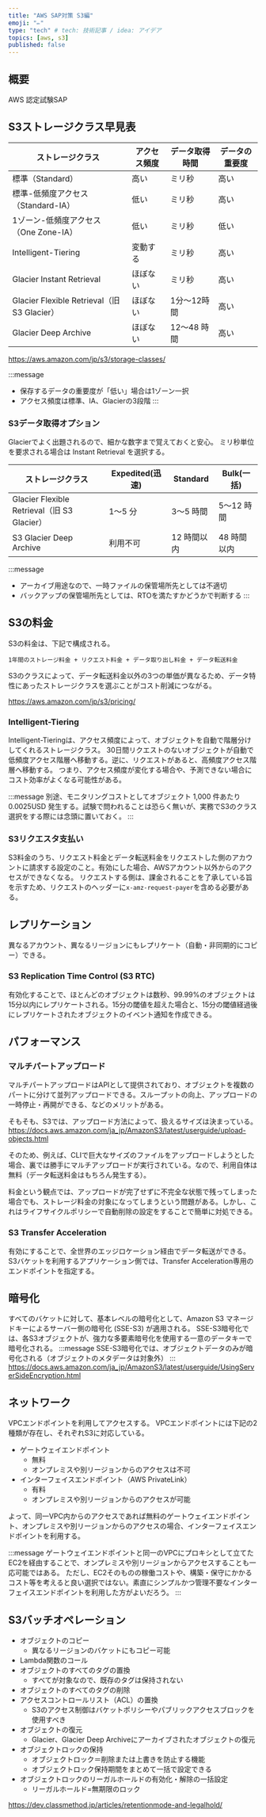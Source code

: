 ```yaml
---
title: "AWS SAP対策 S3編"
emoji: "✏️"
type: "tech" # tech: 技術記事 / idea: アイデア
topics: [aws, s3]
published: false
---
```


## 概要
AWS 認定試験SAP

## S3ストレージクラス早見表
| ストレージクラス                             | アクセス頻度 | データ取得時間 | データの重要度 | 
| -------------------------------------------- | ------------ | -------------- | ------ | 
| 標準（Standard）                             | 高い         | ミリ秒         | 高い   | 
| 標準-低頻度アクセス（Standard-IA）           | 低い         | ミリ秒         | 高い   | 
| 1ゾーン-低頻度アクセス（One Zone-IA）        | 低い         | ミリ秒         | 低い   | 
| Intelligent-Tiering                          | 変動する     | ミリ秒         | 高い   | 
| Glacier Instant Retrieval                    | ほぼない     | ミリ秒         | 高い   | 
| Glacier Flexible Retrieval（旧 S3 Glacier）  | ほぼない     | 1分〜12時間    | 高い   | 
| Glacier Deep Archive                         | ほぼない     | 12〜48 時間    | 高い   | 

https://aws.amazon.com/jp/s3/storage-classes/

:::message
* 保存するデータの重要度が「低い」場合は1ゾーン一択
* アクセス頻度は標準、IA、Glacierの3段階
:::

### S3データ取得オプション
Glacierでよく出題されるので、細かな数字まで覚えておくと安心。
ミリ秒単位を要求される場合は Instant Retrieval を選択する。

| ストレージクラス              | Expedited(迅速) | Standard    | Bulk(一括) | 
| ----------------------------- | --------------- | ----------- | ------------ | 
| Glacier Flexible Retrieval（旧 S3 Glacier） | 1～5 分         | 3～5 時間   | 5～12 時間   | 
| S3 Glacier Deep Archive       | 利用不可        | 12 時間以内 | 48 時間以内  | 

:::message
* アーカイブ用途なので、一時ファイルの保管場所先としては不適切
* バックアップの保管場所先としては、RTOを満たすかどうかで判断する
:::

## S3の料金
S3の料金は、下記で構成される。

`1年間のストレージ料金 + リクエスト料金 + データ取り出し料金 + データ転送料金`

S3のクラスによって、データ転送料金以外の3つの単価が異なるため、データ特性にあったストレージクラスを選ぶことがコスト削減につながる。

https://aws.amazon.com/jp/s3/pricing/

### Intelligent-Tiering
Intelligent-Tieringは、アクセス頻度によって、オブジェクトを自動で階層分けしてくれるストレージクラス。
30日間リクエストのないオブジェクトが自動で低頻度アクセス階層へ移動する。逆に、リクエストがあると、高頻度アクセス階層へ移動する。
つまり、アクセス頻度が変化する場合や、予測できない場合にコスト効率がよくなる可能性がある。

:::message
別途、モニタリングコストとしてオブジェクト 1,000 件あたり 0.0025USD 発生する。試験で問われることは恐らく無いが、実務でS3のクラス選択をする際には念頭に置いておく。
:::

### S3リクエスタ支払い
S3料金のうち、リクエスト料金とデータ転送料金をリクエストした側のアカウントに請求する設定のこと。有効にした場合、AWSアカウント以外からのアクセスができなくなる。
リクエストする側は、課金されることを了承している旨を示すため、リクエストのヘッダーに`x-amz-request-payer`を含める必要がある。

## レプリケーション
異なるアカウント、異なるリージョンにもレプリケート（自動・非同期的にコピー）できる。

### S3 Replication Time Control (S3 RTC)
有効化することで、ほとんどのオブジェクトは数秒、99.99%のオブジェクトは15分以内にレプリケートされる。15分の閾値を超えた場合と、15分の閾値経過後にレプリケートされたオブジェクトのイベント通知を作成できる。

## パフォーマンス

### マルチパートアップロード
マルチパートアップロードはAPIとして提供されており、オブジェクトを複数のパートに分けて並列アップロードできる。スループットの向上、アップロードの一時停止・再開ができる、などのメリットがある。

そもそも、S3では、アップロード方法によって、扱えるサイズは決まっている。
https://docs.aws.amazon.com/ja_jp/AmazonS3/latest/userguide/upload-objects.html

そのため、例えば、CLIで巨大なサイズのファイルをアップロードしようとした場合、裏では勝手にマルチアップロードが実行されている。なので、利用自体は無料（データ転送料金はもちろん発生する）。

料金という観点では、アップロードが完了せずに不完全な状態で残ってしまった場合でも、ストレージ料金の対象になってしまうという問題がある。しかし、これはライフサイクルポリシーで自動削除の設定をすることで簡単に対処できる。

### S3 Transfer Acceleration
有効にすることで、全世界のエッジロケーション経由でデータ転送ができる。
S3バケットを利用するアプリケーション側では、Transfer Acceleration専用のエンドポイントを指定する。

## 暗号化
すべてのバケットに対して、基本レベルの暗号化として、Amazon S3 マネージドキーによるサーバー側の暗号化 (SSE-S3) が適用される。
SSE-S3暗号化では、各S3オブジェクトが、強力な多要素暗号化を使用する一意のデータキーで暗号化される。
:::message
SSE-S3暗号化では、オブジェクトデータのみが暗号化される（オブジェクトのメタデータは対象外）
:::
https://docs.aws.amazon.com/ja_jp/AmazonS3/latest/userguide/UsingServerSideEncryption.html

## ネットワーク

VPCエンドポイントを利用してアクセスする。
VPCエンドポイントには下記の2種類が存在し、それぞれS3に対応している。
* ゲートウェイエンドポイント
  * 無料
  * オンプレミスや別リージョンからのアクセスは不可
* インターフェイスエンドポイント（AWS PrivateLink）
  * 有料
  * オンプレミスや別リージョンからのアクセスが可能

よって、同一VPC内からのアクセスであれば無料のゲートウェイエンドポイント、オンプレミスや別リージョンからのアクセスの場合、インターフェイスエンドポイントを利用する。

:::message
ゲートウェイエンドポイントと同一のVPCにプロキシとして立てたEC2を経由することで、オンプレミスや別リージョンからアクセスすることも一応可能ではある。
ただし、EC2そのものの稼働コストや、構築・保守にかかるコスト等を考えると良い選択ではない。素直にシンプルかつ管理不要なインターフェイスエンドポイントを利用した方がよいだろう。
:::

## S3バッチオペレーション

* オブジェクトのコピー
  * 異なるリージョンのバケットにもコピー可能
* Lambda関数のコール
* オブジェクトのすべてのタグの置換
  * すべてが対象なので、既存のタグは保持されない
* オブジェクトのすべてのタグの削除
* アクセスコントロールリスト（ACL）の置換
  * S3のアクセス制御はバケットポリシーやパブリックアクセスブロックを使用すべき
* オブジェクトの復元
  * Glacier、Glacier Deep Archiveにアーカイブされたオブジェクトの復元
* オブジェクトロックの保持
  * オブジェクトロック＝削除または上書きを防止する機能
  * オブジェクトロック保持期間をまとめて一括で設定できる
* オブジェクトロックのリーガルホールドの有効化・解除の一括設定
  * リーガルホールド=無期限のロック

https://dev.classmethod.jp/articles/retentionmode-and-legalhold/
